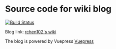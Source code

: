 # Source code for wiki blog

[![Build Status](https://travis-ci.org/rchen102/rchen102.github.io.svg?branch=docs)](https://travis-ci.org/rchen102/rchen102.github.io)

Blog link: [rchen102's wiki](chen102.github.io)

The blog is powered by Vuepress [Vuepress](https://vuepress.vuejs.org/)